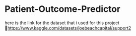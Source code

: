 # Patient-Outcome-Predictor
here is the link for the dataset that i used for this project 🔗https://www.kaggle.com/datasets/joebeachcapital/support2
